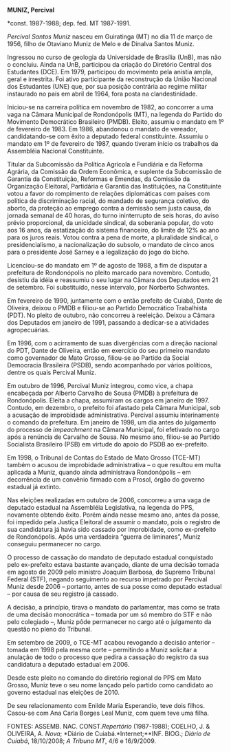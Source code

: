 **MUNIZ, Percival**

\*const. 1987-1988; dep. fed. MT 1987-1991.

*Percival Santos Muniz* nasceu em Guiratinga (MT) no dia 11 de março de
1956, filho de Otaviano Muniz de Melo e de Dinalva Santos Muniz.

Ingressou no curso de geologia da Universidade de Brasília (UnB), mas
não o concluiu. Ainda na UnB, participou da criação do Diretório Central
dos Estudantes (DCE). Em 1979, participou do movimento pela anistia
ampla, geral e irrestrita. Foi ativo participante da reconstrução da
União Nacional dos Estudantes (UNE) que, por sua posição contrária ao
regime militar instaurado no país em abril de 1964, fora posta na
clandestinidade.

Iniciou-se na carreira política em novembro de 1982, ao concorrer a uma
vaga na Câmara Municipal de Rondonópolis (MT), na legenda do Partido do
Movimento Democrático Brasileiro (PMDB). Eleito, assumiu o mandato em 1º
de fevereiro de 1983. Em 1986, abandonou o mandato de vereador,
candidatando-se com êxito a deputado federal constituinte. Assumiu o
mandato em 1º de fevereiro de 1987, quando tiveram início os trabalhos
da Assembléia Nacional Constituinte.

Titular da Subcomissão da Política Agrícola e Fundiária e da Reforma
Agrária, da Comissão da Ordem Econômica, e suplente da Subcomissão de
Garantia da Constituição, Reformas e Emendas, da Comissão da Organização
Eleitoral, Partidária e Garantia das Instituições, na Constituinte votou
a favor do rompimento de relações diplomáticas com países com política
de discriminação racial, do mandado de segurança coletivo, do aborto, da
proteção ao emprego contra a demissão sem justa causa, da jornada
semanal de 40 horas, do turno ininterrupto de seis horas, do aviso
prévio proporcional, da unicidade sindical, da soberania popular, do
voto aos 16 anos, da estatização do sistema financeiro, do limite de 12%
ao ano para os juros reais. Votou contra a pena de morte, a pluralidade
sindical, o presidencialismo, a nacionalização do subsolo, o mandato de
cinco anos para o presidente José Sarney e a legalização do jogo do
bicho.

Licenciou-se do mandato em 1º de agosto de 1988, a fim de disputar a
prefeitura de Rondonópolis no pleito marcado para novembro. Contudo,
desistiu da idéia e reassumiu o seu lugar na Câmara dos Deputados em 21
de setembro. Foi substituído, nesse intervalo, por Norberto Schwantes.

Em fevereiro de 1990, juntamente com o então prefeito de Cuiabá, Dante
de Oliveira, deixou o PMDB e filiou-se ao Partido Democrático
Trabalhista (PDT). No pleito de outubro, não concorreu à reeleição.
Deixou a Câmara dos Deputados em janeiro de 1991, passando a dedicar-se
a atividades agropecuárias.

Em 1996, com o acirramento de suas divergências com a direção nacional
do PDT, Dante de Oliveira, então em exercício do seu primeiro mandato
como governador de Mato Grosso, filiou-se ao Partido da Social
Democracia Brasileira (PSDB), sendo acompanhado por vários políticos,
dentre os quais Percival Muniz.

Em outubro de 1996, Percival Muniz integrou, como vice, a chapa
encabeçada por Alberto Carvalho de Sousa (PMDB) à prefeitura de
Rondonópolis. Eleita a chapa, assumiram os cargos em janeiro de 1997.
Contudo, em dezembro, o prefeito foi afastado pela Câmara Municipal, sob
a acusação de improbidade administrativa. Percival assumiu interinamente
o comando da prefeitura. Em janeiro de 1998, um dia antes do julgamento
do processo de *impeachment* na Câmara Municipal, foi efetivado no cargo
após a renúncia de Carvalho de Sousa. No mesmo ano, filiou-se ao Partido
Socialista Brasileiro (PSB) em virtude do apoio do PSDB ao ex-prefeito.

Em 1998, o Tribunal de Contas do Estado de Mato Grosso (TCE-MT) também o
acusou de improbidade administrativa – o que resultou em multa aplicada
a Muniz, quando ainda administrava Rondonópolis – em decorrência de um
convênio firmado com a Prosol, órgão do governo estadual já extinto.

Nas eleições realizadas em outubro de 2006, concorreu a uma vaga de
deputado estadual na Assembléia Legislativa, na legenda do PPS,
novamente obtendo êxito. Porém ainda nesse mesmo ano, antes da posse,
foi impedido pela Justiça Eleitoral de assumir o mandato, pois o
registro de sua candidatura já havia sido cassado por improbidade, como
ex-prefeito de Rondonópolis. Após uma verdadeira “guerra de liminares”,
Muniz conseguiu permanecer no cargo.

O processo de cassação do mandato de deputado estadual conquistado pelo
ex-prefeito estava bastante avançado, diante de uma decisão tomada em
agosto de 2009 pelo ministro Joaquim Barbosa, do Supremo Tribunal
Federal (STF), negando seguimento ao recurso impetrado por Percival
Muniz desde 2006 – portanto, antes de sua posse como deputado estadual –
por causa de seu registro já cassado.

A decisão, a princípio, tirava o mandato do parlamentar, mas como se
trata de uma decisão monocrática – tomada por um só membro do STF e não
pelo colegiado –, Muniz pôde permanecer no cargo até o julgamento da
questão no pleno do Tribunal.

Em setembro de 2009, o TCE-MT acabou revogando a decisão anterior –
tomada em 1998 pela mesma corte – permitindo a Muniz solicitar a
anulação de todo o processo que pedira a cassação do registro da sua
candidatura a deputado estadual em 2006.

Desde este pleito no comando do diretório regional do PPS em Mato
Grosso, Muniz teve o seu nome lançado pelo partido como candidato ao
governo estadual nas eleições de 2010.

De seu relacionamento com Enilde Maria Esperandio, teve dois filhos.
Casou-se com Ana Carla Borges Leal Muniz, com quem teve uma filha.

FONTES: ASSEMB. NAC. CONST.*Repertório* (1987-1988); COELHO, J. &
OLIVEIRA, A. *Nova*; *Diário de Cuiabá.*Internet;**INF. BIOG.; *Diário
de Cuiabá*, 18/10/2008; *A Tribuna MT*, 4/6 e 16/9/2009.

 

 

 

 

 
